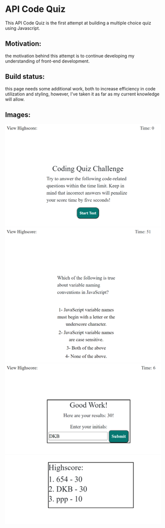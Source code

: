 # API Code Quiz

This API Code Quiz is the first attempt at building a multiple choice quiz using Javascript.

## Motivation:

the motivation behind this attempt is to continue developing my understanding of front-end development.

## Build status:

this page needs some additional work, both to increase efficiency in code utilization and styling, however, I've taken it as far as my current knowledge will allow.

## Images:

![quiz screenshot](./Assets/images/quiz_screenshot1.png)
![quiz screenshot](./Assets/images/quiz_screenshot2.png)
![quiz screenshot](./Assets/images/quiz_screenshot3.png)
![quiz screenshot](./Assets/images/quiz_screenshot4.png)
